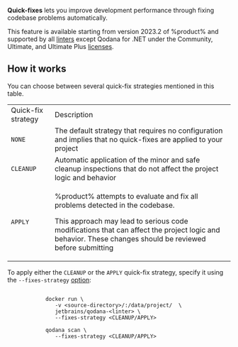[//]: # (title: Quick-fixes)

**Quick-fixes** lets you improve development performance through fixing codebase problems automatically.

This feature is available starting from version 2023.2 of %product% and supported by all [linters](linters.md) except
Qodana for .NET under the Community, Ultimate, and Ultimate Plus [licenses](pricing.md).

## How it works

You can choose between several quick-fix strategies mentioned in this table. 

<table>
    <tr>
        <td>Quick-fix strategy</td>
        <td>Description</td>
    </tr>
    <tr>
        <td><code>NONE</code></td>
        <td>The default strategy that requires no configuration and implies that no quick-fixes are applied to your project</td>
    </tr>
    <tr>
        <td><code>CLEANUP</code></td>
        <td>Automatic application of the minor and safe cleanup inspections that do not affect the project logic and behavior</td>
    </tr>
    <tr>
        <td><code>APPLY</code></td>
        <td>
            <p>%product% attempts to evaluate and fix all problems detected in the codebase.</p>
            <p>This approach may lead to serious code modifications that can affect the project logic and behavior. These changes
should be reviewed before submitting</p>
        </td>
    </tr>
</table>

To apply either the `CLEANUP` or the `APPLY` quick-fix strategy, specify it using the `--fixes-strategy` 
[option](docker-image-configuration.xml): 

<tabs>
    <tab title="Docker image" id="quick-fix-docker">
        <code style="block" lang="shell" prompt="$">
            docker run \
               -v &lt;source-directory&gt;/:/data/project/  \
               jetbrains/qodana-&lt;linter&gt; \
               --fixes-strategy &lt;CLEANUP/APPLY&gt;
        </code>
    </tab>
    <tab title="Qodana CLI" id="quick-fix-cli">
        <code style="block" lang="shell" prompt="$">
            qodana scan \
               --fixes-strategy &lt;CLEANUP/APPLY&gt;
        </code>
    </tab>
</tabs>